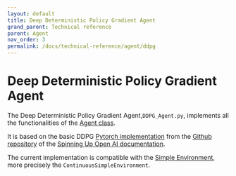 ```yaml
---
layout: default
title: Deep Deterministic Policy Gradient Agent
grand_parent: Technical reference
parent: Agent
nav_order: 3
permalink: /docs/technical-reference/agent/ddpg
---
```


# Deep Deterministic Policy Gradient Agent

The Deep Deterministic Policy Gradient Agent,`DDPG_Agent.py`, implements all the functionalities of the [Agent class](../../../../enac-docs/docs/technical-reference/agent/agent_class). 

It is based on the basic DDPG [Pytorch implementation](https://github.com/openai/spinningup/blob/master/spinup/algos/pytorch/ddpg/ddpg.py) from the [Github repository](https://github.com/openai/spinningup) of the [Spinning Up Open AI documentation](https://spinningup.openai.com/en/latest/algorithms/ddpg.html).


The current implementation is compatible with the [Simple Environment](../../../../enac-docs/docs/technical-reference/environment/simple_environment), more precisely the `ContinuousSimpleEnvironment`.






